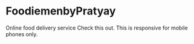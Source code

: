 # FoodiemenbyPratyay
Online food delivery service
Check this out.
This is responsive for mobile phones only.

